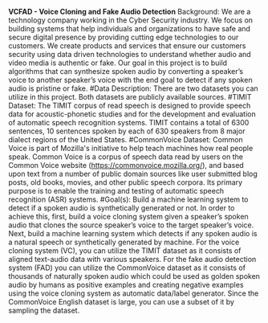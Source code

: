 **VCFAD - Voice Cloning and Fake Audio Detection**
Background:
We are a technology company working in the Cyber Security industry. We focus on building systems that help individuals and organizations to have safe and secure digital presence by providing cutting edge technologies to our customers. We create products and services that ensure our customers security using data driven technologies to understand whether audio and video media is authentic or fake.
Our goal in this project is to build algorithms that can synthesize spoken audio by converting a speaker’s voice to another speaker’s voice with the end goal to detect if any spoken audio is pristine or fake.
#Data Description:
There are two datasets you can utilize in this project. Both datasets are publicly available sources.
#TIMIT Dataset:
The TIMIT corpus of read speech is designed to provide speech data for acoustic-phonetic studies and for the development and evaluation of automatic speech recognition systems. TIMIT contains a total of 6300 sentences, 10 sentences spoken by each of 630 speakers from 8 major dialect regions of the United States.
#CommonVoice Dataset:
Common Voice is part of Mozilla's initiative to help teach machines how real people speak. Common Voice is a corpus of speech data read by users on the Common Voice website (https://commonvoice.mozilla.org/), and based upon text from a number of public domain sources like user submitted blog posts, old books, movies, and other public speech corpora. Its primary purpose is to enable the training and testing of automatic speech recognition (ASR) systems.
#Goal(s):
Build a machine learning system to detect if a spoken audio is synthetically generated or not. In order to achieve this, first, build a voice cloning system given a speaker’s spoken audio that clones the source speaker’s voice to the target speaker’s voice. Next, build a machine learning system which detects if any spoken audio is a natural speech or synthetically generated by machine.
For the voice cloning system (VC), you can utilize the TIMIT dataset as it consists of aligned text-audio data with various speakers. For the fake audio detection system (FAD) you can utilize the CommonVoice dataset as it consists of thousands of naturally spoken audio which could be used as golden spoken audio by humans as positive examples and creating negative examples using the voice cloning system as automatic data/label generator. Since the CommonVoice English dataset is large, you can use a subset of it by sampling the dataset.


